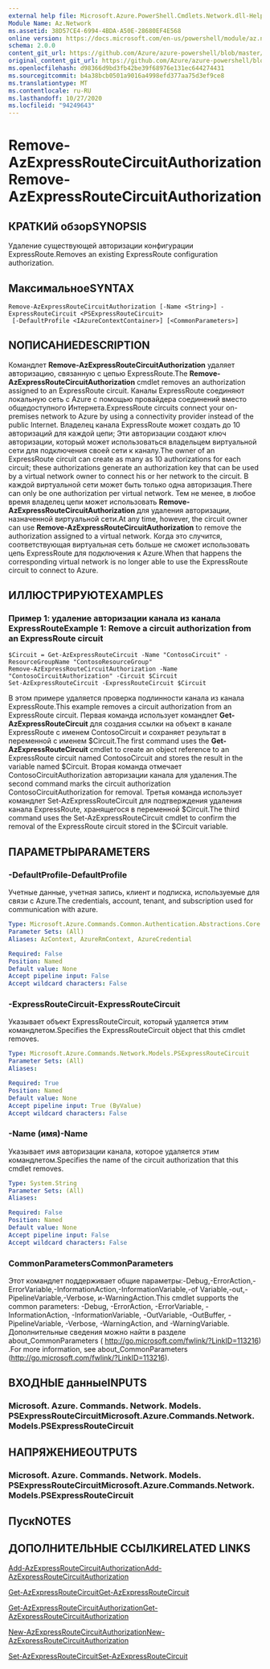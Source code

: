 ```yaml
---
external help file: Microsoft.Azure.PowerShell.Cmdlets.Network.dll-Help.xml
Module Name: Az.Network
ms.assetid: 38D57CE4-6994-4BDA-A50E-28680EF4E568
online version: https://docs.microsoft.com/en-us/powershell/module/az.network/remove-azexpressroutecircuitauthorization
schema: 2.0.0
content_git_url: https://github.com/Azure/azure-powershell/blob/master/src/Network/Network/help/Remove-AzExpressRouteCircuitAuthorization.md
original_content_git_url: https://github.com/Azure/azure-powershell/blob/master/src/Network/Network/help/Remove-AzExpressRouteCircuitAuthorization.md
ms.openlocfilehash: d98366d9bd3fb42be39f68976e131ec644274431
ms.sourcegitcommit: b4a38bcb0501a9016a4998efd377aa75d3ef9ce8
ms.translationtype: MT
ms.contentlocale: ru-RU
ms.lasthandoff: 10/27/2020
ms.locfileid: "94249643"
---
```

# <span data-ttu-id="07916-101">Remove-AzExpressRouteCircuitAuthorization</span><span class="sxs-lookup"><span data-stu-id="07916-101">Remove-AzExpressRouteCircuitAuthorization</span></span>

## <span data-ttu-id="07916-102">КРАТКИй обзор</span><span class="sxs-lookup"><span data-stu-id="07916-102">SYNOPSIS</span></span>
<span data-ttu-id="07916-103">Удаление существующей авторизации конфигурации ExpressRoute.</span><span class="sxs-lookup"><span data-stu-id="07916-103">Removes an existing ExpressRoute configuration authorization.</span></span>

## <span data-ttu-id="07916-104">Максимальное</span><span class="sxs-lookup"><span data-stu-id="07916-104">SYNTAX</span></span>

```
Remove-AzExpressRouteCircuitAuthorization [-Name <String>] -ExpressRouteCircuit <PSExpressRouteCircuit>
 [-DefaultProfile <IAzureContextContainer>] [<CommonParameters>]
```

## <span data-ttu-id="07916-105">NОПИСАНИЕ</span><span class="sxs-lookup"><span data-stu-id="07916-105">DESCRIPTION</span></span>
<span data-ttu-id="07916-106">Командлет **Remove-AzExpressRouteCircuitAuthorization** удаляет авторизацию, связанную с цепью ExpressRoute.</span><span class="sxs-lookup"><span data-stu-id="07916-106">The **Remove-AzExpressRouteCircuitAuthorization** cmdlet removes an authorization assigned to an ExpressRoute circuit.</span></span> <span data-ttu-id="07916-107">Каналы ExpressRoute соединяют локальную сеть с Azure с помощью провайдера соединений вместо общедоступного Интернета.</span><span class="sxs-lookup"><span data-stu-id="07916-107">ExpressRoute circuits connect your on-premises network to Azure by using a connectivity provider instead of the public Internet.</span></span> <span data-ttu-id="07916-108">Владелец канала ExpressRoute может создать до 10 авторизаций для каждой цепи; Эти авторизации создают ключ авторизации, который может использоваться владельцем виртуальной сети для подключения своей сети к каналу.</span><span class="sxs-lookup"><span data-stu-id="07916-108">The owner of an ExpressRoute circuit can create as many as 10 authorizations for each circuit; these authorizations generate an authorization key that can be used by a virtual network owner to connect his or her network to the circuit.</span></span> <span data-ttu-id="07916-109">В каждой виртуальной сети может быть только одна авторизация.</span><span class="sxs-lookup"><span data-stu-id="07916-109">There can only be one authorization per virtual network.</span></span> <span data-ttu-id="07916-110">Тем не менее, в любое время владелец цепи может использовать **Remove-AzExpressRouteCircuitAuthorization** для удаления авторизации, назначенной виртуальной сети.</span><span class="sxs-lookup"><span data-stu-id="07916-110">At any time, however, the circuit owner can use **Remove-AzExpressRouteCircuitAuthorization** to remove the authorization assigned to a virtual network.</span></span> <span data-ttu-id="07916-111">Когда это случится, соответствующая виртуальная сеть больше не сможет использовать цепь ExpressRoute для подключения к Azure.</span><span class="sxs-lookup"><span data-stu-id="07916-111">When that happens the corresponding virtual network is no longer able to use the ExpressRoute circuit to connect to Azure.</span></span>

## <span data-ttu-id="07916-112">ИЛЛЮСТРИРУЮТ</span><span class="sxs-lookup"><span data-stu-id="07916-112">EXAMPLES</span></span>

### <span data-ttu-id="07916-113">Пример 1: удаление авторизации канала из канала ExpressRoute</span><span class="sxs-lookup"><span data-stu-id="07916-113">Example 1: Remove a circuit authorization from an ExpressRoute circuit</span></span>
```
$Circuit = Get-AzExpressRouteCircuit -Name "ContosoCircuit" -ResourceGroupName "ContosoResourceGroup"
Remove-AzExpressRouteCircuitAuthorization -Name "ContosoCircuitAuthorization" -Circuit $Circuit
Set-AzExpressRouteCircuit -ExpressRouteCircuit $Circuit
```

<span data-ttu-id="07916-114">В этом примере удаляется проверка подлинности канала из канала ExpressRoute.</span><span class="sxs-lookup"><span data-stu-id="07916-114">This example removes a circuit authorization from an ExpressRoute circuit.</span></span> <span data-ttu-id="07916-115">Первая команда использует командлет **Get-AzExpressRouteCircuit** для создания ссылки на объект в канале ExpressRoute с именем ContosoCircuit и сохраняет результат в переменной с именем $Circuit.</span><span class="sxs-lookup"><span data-stu-id="07916-115">The first command uses the **Get-AzExpressRouteCircuit** cmdlet to create an object reference to an ExpressRoute circuit named ContosoCircuit and stores the result in the variable named $Circuit.</span></span>
<span data-ttu-id="07916-116">Вторая команда отмечает ContosoCircuitAuthorization авторизации канала для удаления.</span><span class="sxs-lookup"><span data-stu-id="07916-116">The second command marks the circuit authorization ContosoCircuitAuthorization for removal.</span></span>
<span data-ttu-id="07916-117">Третья команда использует командлет Set-AzExpressRouteCircuit для подтверждения удаления канала ExpressRoute, хранящегося в переменной $Circuit.</span><span class="sxs-lookup"><span data-stu-id="07916-117">The third command uses the Set-AzExpressRouteCircuit cmdlet to confirm the removal of the ExpressRoute circuit stored in the $Circuit variable.</span></span>

## <span data-ttu-id="07916-118">ПАРАМЕТРЫ</span><span class="sxs-lookup"><span data-stu-id="07916-118">PARAMETERS</span></span>

### <span data-ttu-id="07916-119">-DefaultProfile</span><span class="sxs-lookup"><span data-stu-id="07916-119">-DefaultProfile</span></span>
<span data-ttu-id="07916-120">Учетные данные, учетная запись, клиент и подписка, используемые для связи с Azure.</span><span class="sxs-lookup"><span data-stu-id="07916-120">The credentials, account, tenant, and subscription used for communication with azure.</span></span>

```yaml
Type: Microsoft.Azure.Commands.Common.Authentication.Abstractions.Core.IAzureContextContainer
Parameter Sets: (All)
Aliases: AzContext, AzureRmContext, AzureCredential

Required: False
Position: Named
Default value: None
Accept pipeline input: False
Accept wildcard characters: False
```

### <span data-ttu-id="07916-121">-ExpressRouteCircuit</span><span class="sxs-lookup"><span data-stu-id="07916-121">-ExpressRouteCircuit</span></span>
<span data-ttu-id="07916-122">Указывает объект ExpressRouteCircuit, который удаляется этим командлетом.</span><span class="sxs-lookup"><span data-stu-id="07916-122">Specifies the ExpressRouteCircuit object that this cmdlet removes.</span></span>

```yaml
Type: Microsoft.Azure.Commands.Network.Models.PSExpressRouteCircuit
Parameter Sets: (All)
Aliases:

Required: True
Position: Named
Default value: None
Accept pipeline input: True (ByValue)
Accept wildcard characters: False
```

### <span data-ttu-id="07916-123">-Name (имя)</span><span class="sxs-lookup"><span data-stu-id="07916-123">-Name</span></span>
<span data-ttu-id="07916-124">Указывает имя авторизации канала, которое удаляется этим командлетом.</span><span class="sxs-lookup"><span data-stu-id="07916-124">Specifies the name of the circuit authorization that this cmdlet removes.</span></span>

```yaml
Type: System.String
Parameter Sets: (All)
Aliases:

Required: False
Position: Named
Default value: None
Accept pipeline input: False
Accept wildcard characters: False
```

### <span data-ttu-id="07916-125">CommonParameters</span><span class="sxs-lookup"><span data-stu-id="07916-125">CommonParameters</span></span>
<span data-ttu-id="07916-126">Этот командлет поддерживает общие параметры:-Debug,-ErrorAction,-ErrorVariable,-InformationAction,-InformationVariable,-of Variable,-out,-PipelineVariable,-Verbose, и-WarningAction.</span><span class="sxs-lookup"><span data-stu-id="07916-126">This cmdlet supports the common parameters: -Debug, -ErrorAction, -ErrorVariable, -InformationAction, -InformationVariable, -OutVariable, -OutBuffer, -PipelineVariable, -Verbose, -WarningAction, and -WarningVariable.</span></span> <span data-ttu-id="07916-127">Дополнительные сведения можно найти в разделе about_CommonParameters ( http://go.microsoft.com/fwlink/?LinkID=113216) .</span><span class="sxs-lookup"><span data-stu-id="07916-127">For more information, see about_CommonParameters (http://go.microsoft.com/fwlink/?LinkID=113216).</span></span>

## <span data-ttu-id="07916-128">ВХОДНЫЕ данные</span><span class="sxs-lookup"><span data-stu-id="07916-128">INPUTS</span></span>

### <span data-ttu-id="07916-129">Microsoft. Azure. Commands. Network. Models. PSExpressRouteCircuit</span><span class="sxs-lookup"><span data-stu-id="07916-129">Microsoft.Azure.Commands.Network.Models.PSExpressRouteCircuit</span></span>

## <span data-ttu-id="07916-130">НАПРЯЖЕНИЕ</span><span class="sxs-lookup"><span data-stu-id="07916-130">OUTPUTS</span></span>

### <span data-ttu-id="07916-131">Microsoft. Azure. Commands. Network. Models. PSExpressRouteCircuit</span><span class="sxs-lookup"><span data-stu-id="07916-131">Microsoft.Azure.Commands.Network.Models.PSExpressRouteCircuit</span></span>

## <span data-ttu-id="07916-132">Пуск</span><span class="sxs-lookup"><span data-stu-id="07916-132">NOTES</span></span>

## <span data-ttu-id="07916-133">ДОПОЛНИТЕЛЬНЫЕ ССЫЛКИ</span><span class="sxs-lookup"><span data-stu-id="07916-133">RELATED LINKS</span></span>

[<span data-ttu-id="07916-134">Add-AzExpressRouteCircuitAuthorization</span><span class="sxs-lookup"><span data-stu-id="07916-134">Add-AzExpressRouteCircuitAuthorization</span></span>](./Add-AzExpressRouteCircuitAuthorization.md)

[<span data-ttu-id="07916-135">Get-AzExpressRouteCircuit</span><span class="sxs-lookup"><span data-stu-id="07916-135">Get-AzExpressRouteCircuit</span></span>](./Get-AzExpressRouteCircuit.md)

[<span data-ttu-id="07916-136">Get-AzExpressRouteCircuitAuthorization</span><span class="sxs-lookup"><span data-stu-id="07916-136">Get-AzExpressRouteCircuitAuthorization</span></span>](./Get-AzExpressRouteCircuitAuthorization.md)

[<span data-ttu-id="07916-137">New-AzExpressRouteCircuitAuthorization</span><span class="sxs-lookup"><span data-stu-id="07916-137">New-AzExpressRouteCircuitAuthorization</span></span>](./New-AzExpressRouteCircuitAuthorization.md)

[<span data-ttu-id="07916-138">Set-AzExpressRouteCircuit</span><span class="sxs-lookup"><span data-stu-id="07916-138">Set-AzExpressRouteCircuit</span></span>](./Set-AzExpressRouteCircuit.md)
